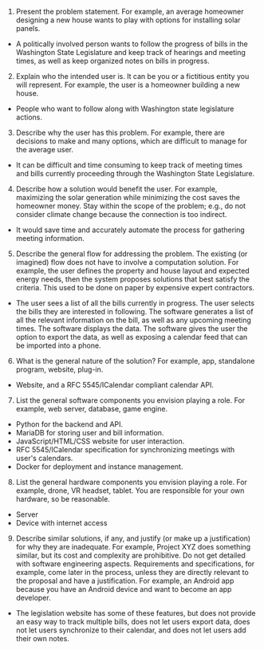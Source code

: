 1. Present the problem statement. For example, an average homeowner designing a new house wants
to play with options for installing solar panels.

* A politically involved person wants to follow the progress of bills in the Washington State Legislature
  and keep track of hearings and meeting times, as well as keep organized notes on bills in progress.

2. Explain who the intended user is. It can be you or a fictitious entity you will represent. For example,
the user is a homeowner building a new house.

* People who want to follow along with Washington state legislature actions.

3. Describe why the user has this problem. For example, there are decisions to make and many options,
which are difficult to manage for the average user.

* It can be difficult and time consuming to keep track of meeting times and bills currently proceeding through
  the Washington State Legislature.

4. Describe how a solution would benefit the user. For example, maximizing the solar generation while
minimizing the cost saves the homeowner money. Stay within the scope of the problem; e.g., do not
consider climate change because the connection is too indirect.

* It would save time and accurately automate the process for gathering meeting information. 

5. Describe the general flow for addressing the problem. The existing (or imagined) flow does not have
to involve a computation solution. For example, the user defines the property and house layout and
expected energy needs, then the system proposes solutions that best satisfy the criteria. This used to be
done on paper by expensive expert contractors.

* The user sees a list of all the bills currently in progress. The user selects the bills they are interested
  in following. The software generates a list of all the relevant information on the bill, as well as any upcoming
  meeting times. The software displays the data. The software gives the user the option to export the data, 
  as well as exposing a calendar feed that can be imported into a phone.

6. What is the general nature of the solution? For example, app, standalone program, website, plug-in.

* Website, and a RFC 5545/ICalendar compliant calendar API.

7. List the general software components you envision playing a role. For example, web server, database, game engine.

* Python for the backend and API.
* MariaDB for storing user and bill information.
* JavaScript/HTML/CSS website for user interaction.
* RFC 5545/ICalendar specification for synchronizing meetings with user's calendars.
* Docker for deployment and instance management.

8. List the general hardware components you envision playing a role. For example, drone, VR headset,
tablet. You are responsible for your own hardware, so be reasonable.

* Server
* Device with internet access

9. Describe similar solutions, if any, and justify (or make up a justification) for why they are inadequate.
For example, Project XYZ does something similar, but its cost and complexity are prohibitive. Do not get
detailed with software engineering aspects. Requirements and specifications, for example, come later in
the process, unless they are directly relevant to the proposal and have a justification. For example, an
Android app because you have an Android device and want to become an app developer.

* The legislation website has some of these features, but does not provide an easy way to track multiple bills,
  does not let users export data, does not let users synchronize to their calendar, and does not let users add
  their own notes.
